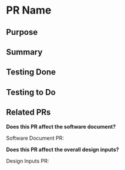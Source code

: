 # PR Name

## Purpose


## Summary


## Testing Done


## Testing to Do


## Related PRs

**Does this PR affect the software document?**

Software Document PR: 

**Does this PR affect the overall design inputs?**

Design Inputs PR:


